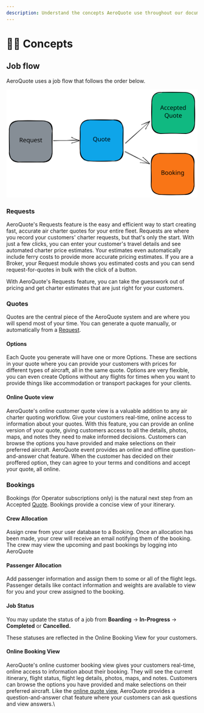```yaml
---
description: Understand the concepts AeroQuote use throughout our documentation and app
---
```


# 🤷‍♀️ Concepts

## Job flow <a href="#job-flow" id="job-flow"></a>

AeroQuote uses a job flow that follows the order below.

<img src="../.gitbook/assets/file.excalidraw.svg" alt="The AeroQuote job flow" class="gitbook-drawing">

### Requests

AeroQuote's Requests feature is the easy and efficient way to start creating fast, accurate air charter quotes for your entire fleet. Requests are where you record your customers' charter requests, but that's only the start.  With just a few clicks, you can enter your customer's travel details and see automated charter price estimates.  Your estimates even automatically include ferry costs to provide more accurate pricing estimates. If you are a Broker, your Request module shows you estimated costs and you can send request-for-quotes in bulk with the click of a button.

With AeroQuote's Requests feature, you can take the guesswork out of pricing and get charter estimates that are just right for your customers.



### &#x20; Quotes

Quotes are the central piece of the AeroQuote system and are where you will spend most of your time. You can generate a quote manually, or automatically from a [Request](concepts.md#requests).

#### Options

Each Quote you generate will have one or more Options.  These are sections in your quote where you can provide your customers with prices for different types of aircraft, all in the same quote.  Options are very flexible, you can even create Options without any flights for times when you want to provide things like accommodation or transport packages for your clients.

#### Online Quote view

AeroQuote's online customer quote view is a valuable addition to any air charter quoting workflow. Give your customers real-time, online access to information about your quotes. With this feature, you can provide an online version of your quote, giving customers access to all the details, photos, maps, and notes they need to make informed decisions. Customers can browse the options you have provided and make selections on their preferred aircraft. AeroQuote event provides an online and offline question-and-answer chat feature. When the customer has decided on their proffered option, they can agree to your terms and conditions and accept your quote, all online.



### Bookings

Bookings (for Operator subscriptions only) is the natural next step from an Accepted [Quote](concepts.md#quotes).  Bookings provide a concise view of your itinerary.

#### Crew Allocation

Assign crew from your user database to a Booking. Once an allocation has been made, your crew will receive an email notifying them of the booking. The crew may view the upcoming and past bookings by logging into AeroQuote

#### Passenger Allocation

Add passenger information and assign them to some or all of the flight legs. Passenger details like contact information and weights are available to view for you and your crew assigned to the booking.

#### Job Status

You may update the status of a job from **Boarding** -> **In-Progress** -> **Completed** or **Cancelled.**

These statuses are reflected in the Online Booking View for your customers.

#### Online Booking View

AeroQuote's online customer booking view gives your customers real-time, online access to information about their booking. They will see the current itinerary, flight status, flight leg details, photos, maps, and notes. Customers can browse the options you have provided and make selections on their preferred aircraft. Like the [online quote view](concepts.md#online-quote-view), AeroQuote provides a question-and-answer chat feature where your customers can ask questions and view answers.\


